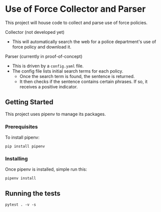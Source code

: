 # Use of Force Collector and Parser

This project will house code to collect and parse use of force policies.

Collector (not developed yet)
* This will automatically search the web for a police department's use of force policy and download it.

Parser (currently in proof-of-concept)
* This is driven by a `config.yaml` file.
* The config file lists initial search terms for each policy.
    * Once the search term is found, the sentence is returned.
    * It then checks if the sentence contains certain phrases. If so, it receives a positive indicator.

## Getting Started

This project uses pipenv to manage its packages.

### Prerequisites

To install pipenv:

```
pip install pipenv
```

### Installing

Once pipenv is installed, simple run this:

```
pipenv install
```

## Running the tests

`pytest . -v -s`